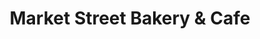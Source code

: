 ---
title: "Market Street Bakery & Cafe"
url: /chehalis/market-street-bakery-und-cafe/
shop: Bäckerei
---